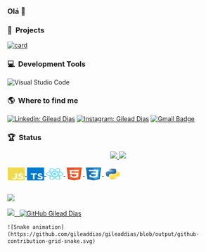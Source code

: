 ### Olá 👋

<!--
**gileaddias/gileaddias** is a ✨ _special_ ✨ repository because its `README.md` (this file) appears on your GitHub profile.

Here are some ideas to get you started:

- 🔭 I’m currently working on ...
- 🌱 I’m currently learning ...
- 👯 I’m looking to collaborate on ...
- 🤔 I’m looking for help with ...
- 💬 Ask me about ...
- 📫 How to reach me: ...
- 😄 Pronouns: ...
- ⚡ Fun fact: ...
-->
### :file_folder: &nbsp;**Projects**

  [![card](https://github-readme-stats.vercel.app/api/pin/?username=gileaddias&repo=gileaddias&theme=dracula)](https://github.com/gileaddias/gileaddias)


### :computer: &nbsp;**Development Tools**

  ![Visual Studio Code](https://img.shields.io/badge/-Visual%20Studio%20Code-333333?style=flat&logo=visual-studio-code&logoColor=007ACC)
  
  ### :earth_americas: &nbsp;**Where to find me**

[![Linkedin: Gilead Dias](https://img.shields.io/badge/LinkedIn-0077B5?style=for-the-badge&logo=linkedin&logoColor=white&link=https://www.linkedin.com/in/giliade-dias-farias-1a94141bb/)](https://www.linkedin.com/in/giliade-dias-farias-1a94141bb/)
[![Instagram: Gilead Dias](https://img.shields.io/badge/Instagram-E4405F?style=for-the-badge&logo=instagram&logoColor=white&link=https://www.instagram.com/gileaddias)](https://www.instagram.com/gileaddias)
[![Gmail Badge](https://img.shields.io/badge/Gmail-D14836?style=for-the-badge&logo=gmail&logoColor=white&link=mailto:gfarias.gpf@gmail.com)](mailto:gfarias.gpf@gmail.com)

### :trophy: &nbsp;Status
<div align="center">
  <a href="https://github.com/gileaddias">
  <img height="180em" src="https://github-readme-stats.vercel.app/api?username=gileaddias&show_icons=true&theme=dracula&include_all_commits=true&count_private=true"/>
  <img height="180em" src="https://github-readme-stats.vercel.app/api/top-langs/?username=gileaddias&layout=compact&langs_count=7&theme=dark"/>
</div>
  
  <div style="display: inline_block"><br>
  <img align="center" alt="Rafa-Js" height="30" width="40" src="https://raw.githubusercontent.com/devicons/devicon/master/icons/javascript/javascript-plain.svg">
  <img align="center" alt="Rafa-Ts" height="30" width="40" src="https://raw.githubusercontent.com/devicons/devicon/master/icons/typescript/typescript-plain.svg">
  <img align="center" alt="Rafa-React" height="30" width="40" src="https://raw.githubusercontent.com/devicons/devicon/master/icons/react/react-original.svg">
  <img align="center" alt="Rafa-HTML" height="30" width="40" src="https://raw.githubusercontent.com/devicons/devicon/master/icons/html5/html5-original.svg">
  <img align="center" alt="Rafa-CSS" height="30" width="40" src="https://raw.githubusercontent.com/devicons/devicon/master/icons/css3/css3-original.svg">
  <img align="center" alt="Rafa-Python" height="30" width="40" src="https://raw.githubusercontent.com/devicons/devicon/master/icons/python/python-original.svg">
  
</div>
  
 <br />
  
![](./profile-3d-contrib/profile-night-green.svg)
  
  
 ![](https://komarev.com/ghpvc/?username=gileaddias&color=006bed) &nbsp;
[![GitHub Gilead Dias]( https://img.shields.io/github/followers/gileaddias?label=follow&style=social)](https://github.com/gileaddias)  
    
   
    
    ![Snake animation](https://github.com/gileaddias/gileaddias/blob/output/github-contribution-grid-snake.svg)
  
